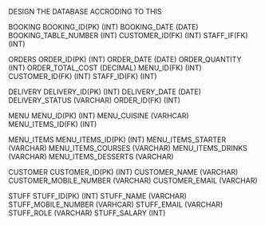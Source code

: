 DESIGN THE DATABASE ACCRODING TO THIS 

BOOKING
	BOOKING_ID(PK)			(INT)
	BOOKING_DATE			(DATE)
	BOOKING_TABLE_NUMBER	(INT)
	CUSTOMER_ID(FK)			(INT)
	STAFF_IF(FK)			(INT)

ORDERS
	ORDER_ID(PK)			(INT)
	ORDER_DATE				(DATE)
	ORDER_QUANTITY			(INT)
	ORDER_TOTAL_COST		(DECIMAL)
	MENU_ID(FK)				(INT)
	CUSTOMER_ID(FK)			(INT)
	STAFF_ID(FK)			(INT)


DELIVERY
	DELIVERY_ID(PK)			(INT)
	DELIVERY_DATE			(DATE)
	DELIVERY_STATUS			(VARCHAR)
	ORDER_ID(FK)			(INT)


MENU
	MENU_ID(PK)				(INT)
	MENU_CUISINE			(VARHCAR)
	MENU_ITEMS_ID(FK)		(INT)

MENU_ITEMS
	MENU_ITEMS_ID(PK)		(INT)
	MENU_ITEMS_STARTER		(VARCHAR)
	MENU_ITEMS_COURSES		(VARCHAR)
	MENU_ITEMS_DRINKS		(VARCHAR)
	MENU_ITEMS_DESSERTS		(VARCHAR)




CUSTOMER
	CUSTOMER_ID(PK)			(INT)
	CUSTOMER_NAME			(VARCHAR)
	CUSTOMER_MOBILE_NUMBER  (VARCHAR)
	CUSTOMER_EMAIL      	(VARCHAR)

STUFF
	STUFF_ID(PK)			(INT)
	STUFF_NAME				(VARCHAR)
	STUFF_MOBILE_NUMBER		(VARHCAR)
	STUFF_EMAIL				(VARCHAR)
	STUFF_ROLE				(VARCHAR)
	STUFF_SALARY			(INT)
